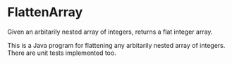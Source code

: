 # FlattenArray
Given an arbitarily nested array of integers, returns a flat integer array.

This is a Java program for flattening any arbitarily nested array of integers. There are unit tests implemented too.
